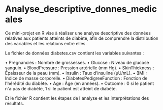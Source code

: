 # Analyse_descriptive_donnes_medicales

Ce mini-projet en R vise à réaliser une analyse descriptive des données relatives aux patients atteints de
diabète, afin de comprendre la distribution des variables et les relations entre elles.

Le fichier de données diabetes.csv contient les variables suivantes :

• Pregnancies : Nombre de grossesses.
• Glucose : Niveau de glucose sanguin.
• BloodPressure : Pression artérielle (mm Hg).
• SkinThickness : Épaisseur de la peau (mm).
• Insulin : Taux d'insuline (μU/mL).
• BMI : Indice de masse corporelle.
• DiabetesPedigreeFunction : Fonction de l'hérédité du diabète.
• Age : Âge (en années).
• Outcome : 0 si le patient n'a pas de diabète, 1 si le patient est atteint de
diabète.

Et le fichier R contient les étapes de l'analyse et les interprètations des résultats.

